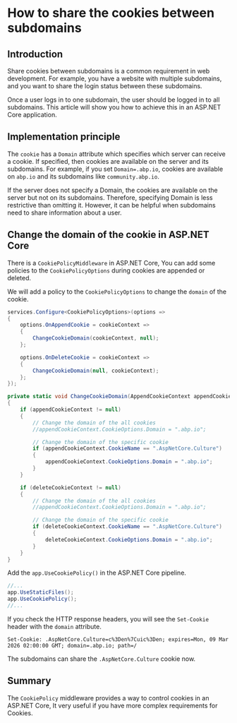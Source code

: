 # How to share the cookies between subdomains

## Introduction

Share cookies between subdomains is a common requirement in web development. For example, you have a website with multiple subdomains, and you want to share the login status between these subdomains.

Once a user logs in to one subdomain, the user should be logged in to all subdomains. This article will show you how to achieve this in an ASP.NET Core application.

## Implementation principle

The `cookie` has a `Domain` attribute which specifies which server can receive a cookie.
If specified, then cookies are available on the server and its subdomains. For example, if you set `Domain=.abp.io`, cookies are available on `abp.io` and its subdomains like `community.abp.io`.

If the server does not specify a Domain, the cookies are available on the server but not on its subdomains. Therefore, specifying Domain is less restrictive than omitting it. However, it can be helpful when subdomains need to share information about a user.

## Change the domain of the cookie in ASP.NET Core

There is a `CookiePolicyMiddleware` in ASP.NET Core, You can add some policies to the `CookiePolicyOptions` during cookies are appended or deleted.

We will add a policy to the `CookiePolicyOptions` to change the `domain` of the cookie.

```csharp
services.Configure<CookiePolicyOptions>(options =>
{
    options.OnAppendCookie = cookieContext =>
    {
        ChangeCookieDomain(cookieContext, null);
    };

    options.OnDeleteCookie = cookieContext =>
    {
        ChangeCookieDomain(null, cookieContext);
    };
});

private static void ChangeCookieDomain(AppendCookieContext appendCookieContext, DeleteCookieContext deleteCookieContext)
{
    if (appendCookieContext != null)
    {
        // Change the domain of the all cookies
        //appendCookieContext.CookieOptions.Domain = ".abp.io";

        // Change the domain of the specific cookie
        if (appendCookieContext.CookieName == ".AspNetCore.Culture")
        {
            appendCookieContext.CookieOptions.Domain = ".abp.io";
        }
    }

    if (deleteCookieContext != null)
    { 
        // Change the domain of the all cookies
        //appendCookieContext.CookieOptions.Domain = ".abp.io";

        // Change the domain of the specific cookie
        if (deleteCookieContext.CookieName == ".AspNetCore.Culture")
        {
            deleteCookieContext.CookieOptions.Domain = ".abp.io";
        }
    }
}
```

Add the `app.UseCookiePolicy()` in the ASP.NET Core pipeline.

```csharp
//...
app.UseStaticFiles();
app.UseCookiePolicy();
//...
```

If you check the HTTP response headers, you will see the `Set-Cookie` header with the `domain` attribute.

```http
Set-Cookie: .AspNetCore.Culture=c%3Den%7Cuic%3Den; expires=Mon, 09 Mar 2026 02:00:00 GMT; domain=.abp.io; path=/
```

The subdomains can share the `.AspNetCore.Culture` cookie now.

## Summary

The `CookiePolicy` middleware provides a way to control cookies in an ASP.NET Core,  It very useful if you have more complex requirements for Cookies. 
